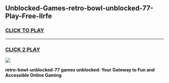 
## Unblocked-Games-retro-bowl-unblocked-77-Play-Free-llrfe
<h3>
<a href="https://premium76.site?title=retro-bowl-unblocked-77&ref=18A1">CLICK TO PLAY</a></h3>
<hr>

<h3>
<a href="https://premium76.site?title=retro-bowl-unblocked-77&ref=18A1">CLICK 2 PLAY</a>
  
</h3>

<a href="https://premium76.site?title=retro-bowl-unblocked-77&ref=18A1"><img src="https://clearcache.store/games.png"></a>


**retro-bowl-unblocked-77 games unblocked: Your Gateway to Fun and Accessible Online Gaming**
